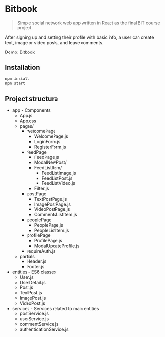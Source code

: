 # Bitbook
> Simple social network web app written in React as the final BIT course project.

After signing up and setting their profile with basic info, a user can create text, image or video posts, and leave comments.

Demo: [Bitbook](https://dunjamarc.github.io/bitbook)

## Installation

```sh
npm install
npm start
```

## Project structure

* app - Components
	* App.js
	* App.css
	* pages/
		* welcomePage
			* WelcomePage.js
			* LoginForm.js           
			* RegisterForm.js
		* feedPage
			* FeedPage.js
			* ModalNewPost/
			* FeedListItem/
				* FeedListImage.js
				* FeedListPost.js
				* FeedListVideo.js
			* Filter.js              
		* postPage
			* TextPostPage.js
			* ImagePostPage.js
			* VideoPostPage.js
			* CommentsListItem.js    
		* peoplePage
			* PeoplePage.js
			* PeopleListItem.js      
		* profilePage
			* ProfilePage.js         
			* ModalUpdateProfile.js  
		* requireAuth.js
	* partials
		* Header.js                  
		* Footer.js
* entities - ES6 classes
	* User.js
	* UserDetail.js
	* Post.js
	* TextPost.js
	* ImagePost.js
	* VideoPost.js
* services - Services related to main entities
	* postService.js
	* userService.js
	* commentService.js
	* authenticationService.js
